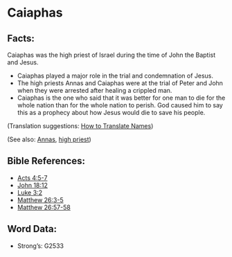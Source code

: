 # Caiaphas

## Facts:

Caiaphas was the high priest of Israel during the time of John the Baptist and Jesus.

* Caiaphas played a major role in the trial and condemnation of Jesus.
* The high priests Annas and Caiaphas were at the trial of Peter and John when they were arrested after healing a crippled man.
* Caiaphas is the one who said that it was better for one man to die for the whole nation than for the whole nation to perish. God caused him to say this as a prophecy about how Jesus would die to save his people.

(Translation suggestions: [How to Translate Names](../../translate/translate-names))

(See also: [Annas](../names/annas.md), [high priest](../kt/highpriest.md))

## Bible References:

* [Acts 4:5-7](rc://en/tn/help/act/04/05)
* [John 18:12](rc://en/tn/help/jhn/18/12)
* [Luke 3:2](rc://en/tn/help/luk/03/02)
* [Matthew 26:3-5](rc://en/tn/help/mat/26/03)
* [Matthew 26:57-58](rc://en/tn/help/mat/26/57)

## Word Data:

* Strong’s: G2533
